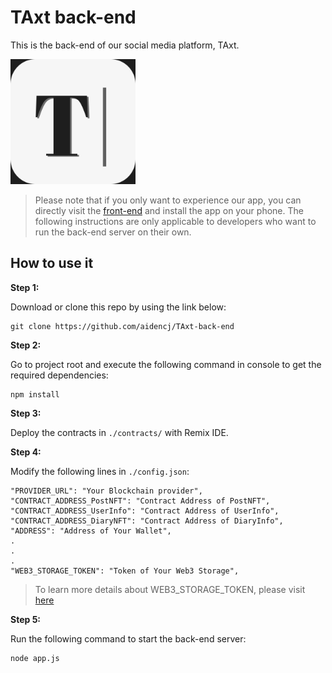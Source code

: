 # TAxt back-end

This is the back-end of our social media platform, TAxt.

<img src="./TAxt_appIcon.png" width = "200" height = "200">

> Please note that if you only want to experience our app, you can directly visit the [front-end](https://github.com/ychia112/TAxt_SocialMedia) and install the app on your phone. The following instructions are only applicable to developers who want to run the back-end server on their own.

## How to use it

**Step 1:**

Download or clone this repo by using the link below:

```
git clone https://github.com/aidencj/TAxt-back-end
```

**Step 2:**

Go to project root and execute the following command in console to get the required dependencies: 

```
npm install
```

**Step 3:**

Deploy the contracts in `./contracts/` with Remix IDE.

**Step 4:**

Modify the following lines in `./config.json`:

```
"PROVIDER_URL": "Your Blockchain provider",
"CONTRACT_ADDRESS_PostNFT": "Contract Address of PostNFT",
"CONTRACT_ADDRESS_UserInfo": "Contract Address of UserInfo",
"CONTRACT_ADDRESS_DiaryNFT": "Contract Address of DiaryInfo",
"ADDRESS": "Address of Your Wallet",
.
.
.
"WEB3_STORAGE_TOKEN": "Token of Your Web3 Storage",
```
> To learn more details about WEB3_STORAGE_TOKEN, please visit [here](https://web3.storage/docs/)

**Step 5:**

Run the following command to start the back-end server:

```
node app.js
```